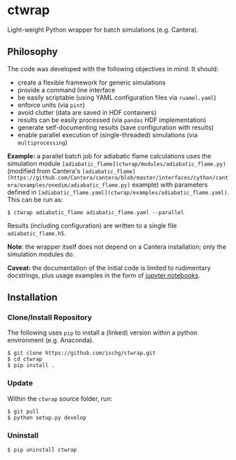 # ctwrap

Light-weight Python wrapper for batch simulations (e.g. Cantera).

## Philosophy

The code was developed with the following objectives in mind. It should:

 * create a flexible framework for generic simulations
 * provide a command line interface
 * be easily scriptable (using YAML configuration files via `ruamel.yaml`)
 * enforce units (via `pint`)
 * avoid clutter (data are saved in HDF containers)
 * results can be easily processed (via `pandas` HDF implementation)
 * generate self-documenting results (save configuration with results)
 * enable parallel execution of (single-threaded) simulations (via `multiprocessing`)

__Example:__ a parallel batch job for adiabatic flame calculations uses the simulation module `[adiabatic_flame](ctwrap/modules/adiabatic_flame.py)` (modified from Cantera's `[adiabatic_flame](https://github.com/Cantera/cantera/blob/master/interfaces/cython/cantera/examples/onedim/adiabatic_flame.py)` example) with parameters defined in `[adiabatic_flame.yaml](ctwrap/examples/adiabatic_flame.yaml)`. This can be run as:
```
$ ctwrap adiabatic_flame adiabatic_flame.yaml --parallel
```
Results (including configuration) are written to a single file `adiabatic_flame.h5`.

__Note__: the wrapper itself does not depend on a Cantera installation; only the simulation modules do.

__Caveat:__ the documentation of the initial code is limited to rudimentary docstrings, plus usage examples in the form of [jupyter notebooks](ctwrap/examples).

## Installation

### Clone/Install Repository

The following uses `pip` to install a (linked) version within a python environment (e.g. Anaconda).

```
$ git clone https://github.com/ischg/ctwrap.git
$ cd ctwrap
$ pip install .
```

### Update

Within the `ctwrap` source folder, run:

```
$ git pull
$ python setup.py develop
```

### Uninstall

```
$ pip uninstall ctwrap
```

